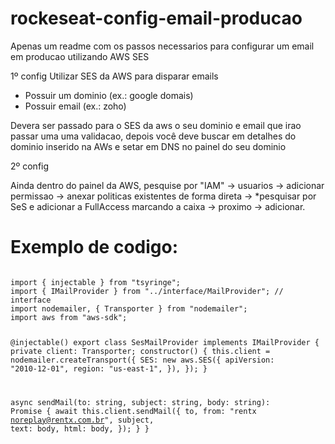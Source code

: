 # rockeseat-config-email-producao
Apenas um readme com os passos necessarios para configurar um email em producao utilizando AWS SES

1º config
Utilizar SES da AWS para disparar emails
- Possuir um dominio (ex.: google domais)
- Possuir email (ex.: zoho)

Devera ser passado para o SES da aws o seu dominio e email que irao passar uma uma validacao, depois você deve buscar em detalhes do dominio inserido na AWs e setar em DNS no painel do seu dominio

2º config

Ainda dentro do painel da AWS, pesquise por "IAM" -> usuarios -> adicionar permissao -> anexar politicas existentes de forma direta -> *pesquisar por SeS  e adicionar a FullAccess marcando a caixa -> proximo -> adicionar.

# Exemplo de codigo:
<code>
import { injectable } from "tsyringe";
import { IMailProvider } from "../interface/MailProvider"; // interface
import nodemailer, { Transporter } from "nodemailer";
import aws from "aws-sdk";

@injectable()
export class SesMailProvider implements IMailProvider {
  private client: Transporter;
  constructor() {
    this.client = nodemailer.createTransport({
      SES: new aws.SES({
        apiVersion: "2010-12-01",
        region: "us-east-1",
      }),
    });
  }

  async sendMail(to: string, subject: string, body: string): Promise<void> {
    await this.client.sendMail({
      to,
      from: "rentx <noreplay@rentx.com.br>",
      subject,
      text: body,
      html: body,
    });
  }
}
</code>
